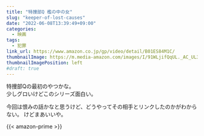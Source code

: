 ```yaml
---
title: "特捜部Q 檻の中の女"
slug: "keeper-of-lost-causes"
date: "2022-06-08T13:39:49+09:00"
categories:
  - 映画
tags:
  - 犯罪
link_url: https://www.amazon.co.jp/gp/video/detail/B01ES84M1C/
thumbnailImage: https://m.media-amazon.com/images/I/91WLjifQqUL._AC_UL320_.jpg
thumbnailImagePosition: left
#draft: true
---
```

特捜部Qの最初のやつかな。  
少しグロいけどこのシリーズ面白い。
<!--more-->
今回は恨みの話かなと思うけど、どうやってその相手とリンクしたのかがわからない。
けどまあいいや。

{{< amazon-prime >}}
